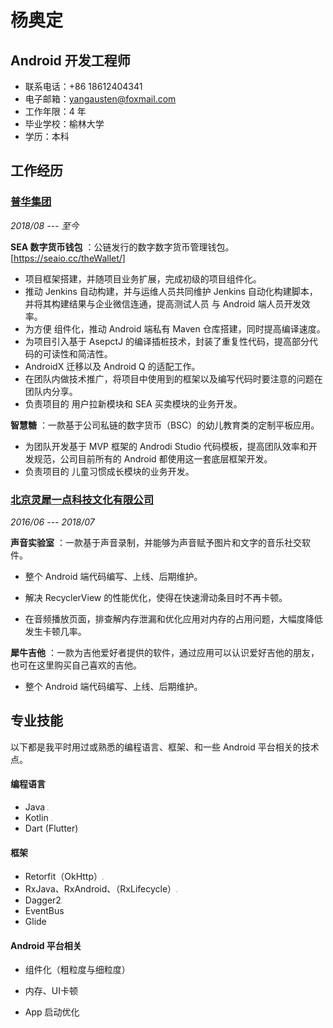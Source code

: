 # 杨奥定

## Android 开发工程师

* 联系电话：+86 18612404341
* 电子邮箱：yangausten@foxmail.com
* 工作年限：4 年
* 毕业学校：榆林大学
* 学历：本科



## 工作经历

### [普华集团](https://www.peogoo.com/)

*2018/08 --- 至今*

**SEA 数字货币钱包** ：公链发行的数字数字货币管理钱包。[https://seaio.cc/theWallet/]

* 项目框架搭建，并随项目业务扩展，完成初级的项目组件化。
* 推动 Jenkins 自动构建，并与运维人员共同维护 Jenkins 自动化构建脚本，并将其构建结果与企业微信连通，提高测试人员 与 Android 端人员开发效率。
* 为方便 组件化，推动 Android 端私有 Maven 仓库搭建，同时提高编译速度。
* 为项目引入基于 AsepctJ 的编译插桩技术，封装了重复性代码，提高部分代码的可读性和简洁性。
* AndroidX 迁移以及 Android Q 的适配工作。
* 在团队内做技术推广，将项目中使用到的框架以及编写代码时要注意的问题在团队内分享。
* 负责项目的 用户拉新模块和 SEA 买卖模块的业务开发。

**智慧糖** ：一款基于公司私链的数字货币（BSC）的幼儿教育类的定制平板应用。

* 为团队开发基于 MVP 框架的 Androdi Studio 代码模板，提高团队效率和开发规范，公司目前所有的 Android 都使用这一套底层框架开发。
* 负责项目的 儿童习惯成长模块的业务开发。

### [北京灵犀一点科技文化有限公司]([https://baike.baidu.com/item/%E5%8C%97%E4%BA%AC%E7%81%B5%E7%8A%80%E4%B8%80%E7%82%B9%E7%A7%91%E6%8A%80%E6%96%87%E5%8C%96%E6%9C%89%E9%99%90%E5%85%AC%E5%8F%B8/20551778?fr=aladdin](https://baike.baidu.com/item/北京灵犀一点科技文化有限公司/20551778?fr=aladdin))

*2016/06 --- 2018/07*

**声音实验室** ：一款基于声音录制，并能够为声音赋予图片和文字的音乐社交软件。

* 整个 Android 端代码编写、上线、后期维护。
* 解决 RecyclerView 的性能优化，使得在快速滑动条目时不再卡顿。

* 在音频播放页面，排查解内存泄漏和优化应用对内存的占用问题，大幅度降低发生卡顿几率。

**犀牛吉他** ：一款为吉他爱好者提供的软件，通过应用可以认识爱好吉他的朋友，也可在这里购买自己喜欢的吉他。

* 整个 Android 端代码编写、上线、后期维护。



## 专业技能

以下都是我平时用过或熟悉的编程语言、框架、和一些  Android 平台相关的技术点。

#### 编程语言

* Java <img src="/Users/austen/Desktop/interview/star_pressed.png" style="zoom:12%;" />
* Kotlin <img src="/Users/austen/Desktop/interview/star_pressed.png" style="zoom:12%;" />
* Dart (Flutter) 

#### 框架

* Retorfit（OkHttp）<img src="/Users/austen/Desktop/interview/star_pressed.png" style="zoom:12%;" />
* RxJava、RxAndroid、（RxLifecycle）<img src="/Users/austen/Desktop/interview/star_pressed.png" style="zoom:12%;" />
* Dagger2<img src="/Users/austen/Desktop/interview/star_pressed.png" style="zoom:12%;" />
* EventBus
* Glide

#### Android 平台相关

* 组件化（粗粒度与细粒度）

* 内存、UI卡顿
* App 启动优化






